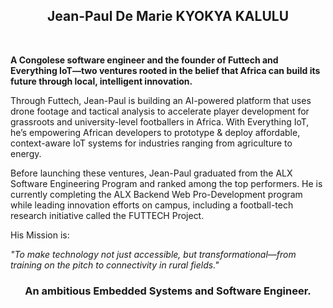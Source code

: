 <h2 align="center">Jean-Paul De Marie KYOKYA KALULU</h2></br>

<b>A Congolese software engineer and the founder of Futtech and Everything IoT—two ventures rooted in the belief that Africa can build its future through local, intelligent innovation.</b></br>

Through Futtech, Jean-Paul is building an AI-powered platform that uses drone footage and tactical analysis to accelerate player development for grassroots and university-level footballers in Africa.
With Everything IoT, he’s empowering African developers to prototype & deploy affordable, context-aware IoT systems for industries ranging from agriculture to energy.</br>

Before launching these ventures, Jean-Paul graduated from the ALX Software Engineering Program and ranked among the top performers. He is currently completing the ALX Backend Web Pro-Development program while leading innovation efforts on campus, including a football-tech research initiative called the FUTTECH Project.</br>

His Mission is:</br>

<p><em>"To make technology not just accessible, but transformational—from training on the pitch to connectivity in rural fields."</em></p>

<h3 align="center">An ambitious Embedded Systems and Software Engineer.</h3>
